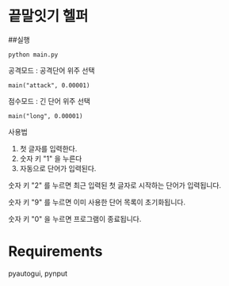 # 끝말잇기 헬퍼

##실행
```
python main.py
```

공격모드 : 공격단어 위주 선택
```
main("attack", 0.00001)
```

점수모드 : 긴 단어 위주 선택
```
main("long", 0.00001)
```


사용법
1. 첫 글자를 입력한다.
2. 숫자 키 "1" 을 누른다
3. 자동으로 단어가 입력된다.

숫자 키 "2" 를 누르면 최근 입력된 첫 글자로 시작하는 단어가 입력됩니다. 

숫자 키 "9" 를 누르면 이미 사용한 단어 목록이 초기화됩니다. 

숫자 키 "0" 을 누르면 프로그램이 종료됩니다.

# Requirements
pyautogui, pynput
